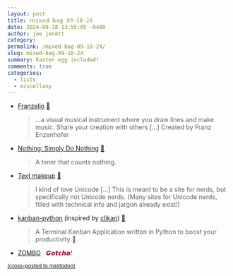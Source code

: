 ```yaml
---
layout: post
title: 𝕞𝕚𝕩𝕖𝕕 𝕓𝕒𝕘 𝟘𝟡-𝟙𝟠-𝟚𝟜
date: 2024-09-18 13:55:05 -0400
author: joe jenett
category: 
permalink: /mixed-bag-09-18-24/
slug: mixed-bag-09-18-24
summary: Easter egg included!
comments: true
categories:
  - lists
  - miscellany
---
```

<ul class="links">
	<li><a title="Franzelio - Draw Lines, Make Music, Share Your Instrument" href="https://franzelio.franzai.com/">Franzelio</a> <a title="source" href="https://pinboard.in/u:maroonblazer">📌</a><blockquote><p>...a visual musical instrument where you draw lines and make music. Share your creation with others [...] Created by Franz Enzenhofer</p></blockquote></li>
	<li><a title="Nothing: Simply Do Nothing" href="https://usenothing.com/">Nothing: Simply Do Nothing</a> <a title="source" href="https://pinboard.in/u:tdjones">📌</a><blockquote><p>A timer that counts nothing.</p></blockquote></li>
	<li><a title="Text makeup" href="https://text.makeup/">Text makeup</a> <a title="source" href="https://pinboard.in/u:bitstarr">📌</a><blockquote><p>I kind of love Unicode [...] This is meant to be a site for nerds, but specifically not Unicode nerds. (Many sites for Unicode nerds, filled with technical info and jargon already exist!)</p></blockquote></li>
	<li><a title="GitHub - Zaloog/kanban-python: Kanban Terminal App written in Python" href="https://github.com/Zaloog/kanban-python">kanban-python</a> (inspired by <a href="https://github.com/kitplummer/clikan">clikan</a>) <a title="source" href="https://pinboard.in/u:floehopper">📌</a><blockquote><p>A Terminal Kanban Application written in Python to boost your productivity 🚀</p></blockquote></li>
	<li><a title="ZOMBO" href="https://zombo.com/">ZOMBO</a> &nbsp; <span style="color:#8f002d">𝙂𝙤𝙩𝙘𝙝𝙖!</span></li>
</ul>
<a href="https://brid.gy/publish/mastodon"><small>(cross-posted to mastodon)</small></a>